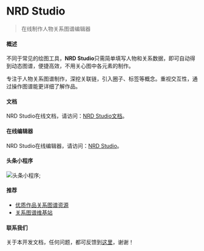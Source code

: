 # NRD Studio

> 在线制作人物关系图谱编辑器

#### 概述

不同于常见的绘图工具，**NRD Studio**只需简单填写人物和关系数据，即可自动得到动态图谱，便捷高效，不用关心图中各元素的制作。

专注于人物关系图谱制作，深挖关联链，引入圈子、标签等概念。重视交互性，通过操作图谱能更详细了解作品。

#### 文档 

NRD Studio在线文档，请访问：[NRD Studio文档](http://tech.pkoala.com/docs/#/preface)。

#### 在线编辑器 

NRD Studio在线编辑器，请访问：[NRD Studio](http://tech.pkoala.com)。

#### 头条小程序 

![头条小程序](/images/tt_qrcode.svg#logo);


#### 推荐 

* [优质作品关系图谱资源](https://tp.pkoala.com)
* [关系图谱维基站](https://wx.pkoala.com)


#### 联系我们

关于本开发文档，任何问题，都可反馈到[这里](https://github.com/pury/nrd-studio/issues)，谢谢！
